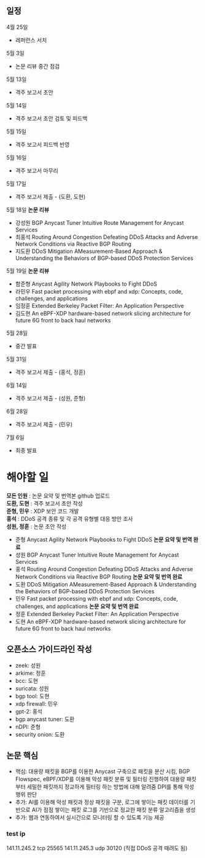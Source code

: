 ## 일정
4월 25일
- 레퍼런스 서치

5월 3일
- 논문 리뷰 중간 점검

5월 13일
- 격주 보고서 초안

5월 14일
- 격주 보고서 초안 검토 및 피드백

5월 15일
- 격주 보고서 피드백 반영

5월 16일
- 격주 보고서 마무리

5월 17일
- 격주 보고서 제출 - (도환, 도현)

5월 18일
__논문 리뷰__
- 강성원 BGP Anycast Tuner Intuitive Route Management for Anycast Services
- 최홍석 Routing Around Congestion Defeating DDoS Attacks and Adverse Network Conditions via Reactive BGP Routing
- 지도환 DDoS Mitigation AMeasurement-Based Approach & Understanding the Behaviors of BGP-based DDoS Protection Services

5월 19일
__논문 리뷰__
- 함준형 Anycast Agility Network Playbooks to Fight DDoS
- 라민우 Fast packet processing with ebpf and xdp: Concepts, code, challenges, and applications
- 임정훈 Extended Berkeley Packet Filter: An Application Perspective
- 김도현 An eBPF-XDP hardware-based network slicing architecture for future 6G front to back haul networks

5월 28일
- 중간 발표

5월 31일
- 격주 보고서 제출 - (홍석, 정훈)

6월 14일
- 격주 보고서 제출 - (성원, 준형)

6월 28일
- 격주 보고서 제출 - (민우)

7월 6일
- 최종 발표

# 해야할 일
__모든 인원__ : 논문 요약 및 번역본 github 업로드<br>
__도환, 도현__ : 격주 보고서 초안 작성<br>
__준형, 민우__ : XDP 보안 코드 개발<br>
__홍석__ : DDoS 공격 종류 및 각 공격 유형별 대응 방안 조사<br>
__성원, 정훈__ : 논문 초안 작성<br>

- 준형 Anycast Agility Network Playbooks to Fight DDoS __논문 요약 및 번역 완료__
- 성원 BGP Anycast Tuner Intuitive Route Management for Anycast Services
- 홍석 Routing Around Congestion Defeating DDoS Attacks and Adverse Network Conditions via Reactive BGP Routing __논문 요약 및 번역 완료__
- 도환 DDoS Mitigation AMeasurement-Based Approach & Understanding the Behaviors of BGP-based DDoS Protection Services
- 민우 Fast packet processing with ebpf and xdp: Concepts, code, challenges, and applications __논문 요약 및 번역 완료__
- 정훈 Extended Berkeley Packet Filter: An Application Perspective
- 도현 An eBPF-XDP hardware-based network slicing architecture for future 6G front to back haul networks

## 오픈소스 가이드라인 작성
- zeek: 성원
- arkime: 정훈
- bcc: 도현
- suricata: 성원
- bgp tool: 도현
- xdp firewall: 민우
- gpt-2: 홍석
- bgp anycast tuner: 도환
- nDPI: 준형
- security onion: 도환

## 논문 핵심
- 핵심: 대용량 패킷을 BGP를 이용한 Anycast 구축으로 패킷을 분산 시킴, BGP Flowspec, eBPF/XDP를 이용해 악성 패킷 분류 및 필터링 진행하여 대용량 패킷부터 세밀한 패킷까지 정교하게 필터링 하는 방법에 대해 알려줌 DPI를 통해 악성 행위 판단
- 추가: AI를 이용해 악성 패킷과 정상 패킷을 구분, 로그에 쌓이는 패킷 데이터를 기반으로 AI가 점점 쌓이는 패킷 로그를 기반으로 정교한 패킷 분류 알고리즘을 생성
- 추가: 웹과 연동하여서 실시간으로 모니터링 할 수 있도록 기능 제공

### test ip
141.11.245.2 tcp 25565
141.11.245.3 udp 30120
(직접 DDoS 공격 때려도 됨)
